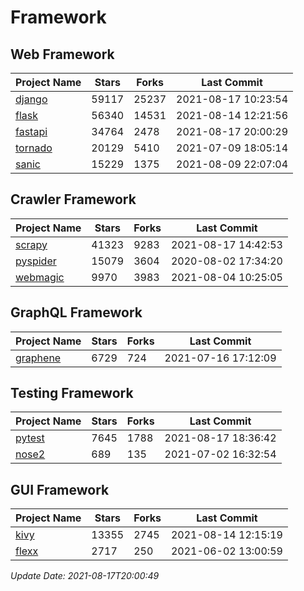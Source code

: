 # Framework

## Web Framework
| Project Name | Stars | Forks | Last Commit |
| ------------ | ----- | ----- | ----------- |
| [django](https://github.com/django/django) | 59117 | 25237 | 2021-08-17 10:23:54 |
| [flask](https://github.com/pallets/flask) | 56340 | 14531 | 2021-08-14 12:21:56 |
| [fastapi](https://github.com/tiangolo/fastapi) | 34764 | 2478 | 2021-08-17 20:00:29 |
| [tornado](https://github.com/tornadoweb/tornado) | 20129 | 5410 | 2021-07-09 18:05:14 |
| [sanic](https://github.com/sanic-org/sanic) | 15229 | 1375 | 2021-08-09 22:07:04 |

## Crawler Framework
| Project Name | Stars | Forks | Last Commit |
| ------------ | ----- | ----- | ----------- |
| [scrapy](https://github.com/scrapy/scrapy) | 41323 | 9283 | 2021-08-17 14:42:53 |
| [pyspider](https://github.com/binux/pyspider) | 15079 | 3604 | 2020-08-02 17:34:20 |
| [webmagic](https://github.com/code4craft/webmagic) | 9970 | 3983 | 2021-08-04 10:25:05 |

## GraphQL Framework
| Project Name | Stars | Forks | Last Commit |
| ------------ | ----- | ----- | ----------- |
| [graphene](https://github.com/graphql-python/graphene) | 6729 | 724 | 2021-07-16 17:12:09 |

## Testing Framework
| Project Name | Stars | Forks | Last Commit |
| ------------ | ----- | ----- | ----------- |
| [pytest](https://github.com/pytest-dev/pytest) | 7645 | 1788 | 2021-08-17 18:36:42 |
| [nose2](https://github.com/nose-devs/nose2) | 689 | 135 | 2021-07-02 16:32:54 |

## GUI Framework
| Project Name | Stars | Forks | Last Commit |
| ------------ | ----- | ----- | ----------- |
| [kivy](https://github.com/kivy/kivy) | 13355 | 2745 | 2021-08-14 12:15:19 |
| [flexx](https://github.com/flexxui/flexx) | 2717 | 250 | 2021-06-02 13:00:59 |

*Update Date: 2021-08-17T20:00:49*